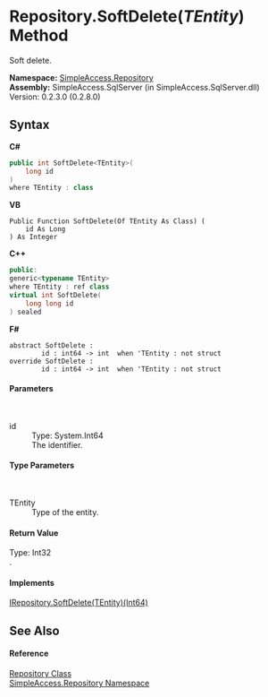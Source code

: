 # Repository.SoftDelete(*TEntity*) Method 
 

Soft delete.

**Namespace:**&nbsp;<a href="N_SimpleAccess_Repository">SimpleAccess.Repository</a><br />**Assembly:**&nbsp;SimpleAccess.SqlServer (in SimpleAccess.SqlServer.dll) Version: 0.2.3.0 (0.2.8.0)

## Syntax

**C#**<br />
``` C#
public int SoftDelete<TEntity>(
	long id
)
where TEntity : class

```

**VB**<br />
``` VB
Public Function SoftDelete(Of TEntity As Class) ( 
	id As Long
) As Integer
```

**C++**<br />
``` C++
public:
generic<typename TEntity>
where TEntity : ref class
virtual int SoftDelete(
	long long id
) sealed
```

**F#**<br />
``` F#
abstract SoftDelete : 
        id : int64 -> int  when 'TEntity : not struct
override SoftDelete : 
        id : int64 -> int  when 'TEntity : not struct
```


#### Parameters
&nbsp;<dl><dt>id</dt><dd>Type: System.Int64<br />The identifier.</dd></dl>

#### Type Parameters
&nbsp;<dl><dt>TEntity</dt><dd>Type of the entity.</dd></dl>

#### Return Value
Type: Int32<br />.

#### Implements
<a href="M_SimpleAccess_Repository_IRepository_SoftDelete__1">IRepository.SoftDelete(TEntity)(Int64)</a><br />

## See Also


#### Reference
<a href="T_SimpleAccess_Repository_Repository">Repository Class</a><br /><a href="N_SimpleAccess_Repository">SimpleAccess.Repository Namespace</a><br />